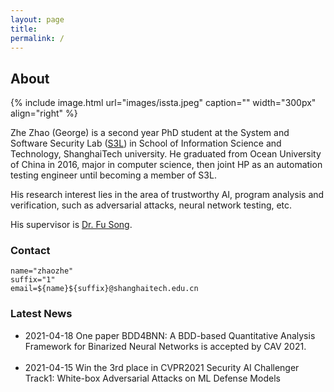 ```yaml
---
layout: page
title:  
permalink: /
---
```


## About

{% include image.html url="images/issta.jpeg" caption="" width="300px" align="right" %}

Zhe Zhao (George) is a second year PhD student at the System and Software Security Lab (<a href="http://s3l.shanghaitech.edu.cn/">S3L</a>) in School of Information Science and Technology, ShanghaiTech university. 
He graduated from Ocean University of China in 2016, 
major in computer science, 
then joint HP as an automation testing engineer 
until becoming a member of S3L.

His research interest lies in the area of trustworthy AI, program analysis and verification, 
such as adversarial attacks, neural network testing, etc.
<!-- He is currently doing research in defining code coverage metrics for GPU programs and automated test case generation, reduction and execution. --> 
His supervisor is <a href="http://faculty.sist.shanghaitech.edu.cn/faculty/songfu/">Dr. Fu Song</a>.

### Contact

<pre>
<code class="language-bash hljs">name=<span class="hljs-string">"zhaozhe"</span>
suffix=<span class="hljs-string">"1"</span>
email=<span class="hljs-variable">${name}</span><span class="hljs-variable">${suffix}</span>@shanghaitech.edu.cn
</code></pre>

### Latest News

<ul class="listing">
<li class="listing-item">
<time datetime="2021">2021-04-18</time>
	One paper BDD4BNN: A BDD-based Quantitative Analysis Framework for Binarized Neural Networks is accepted by CAV 2021.
</li>

<br />
<li class="listing-item">
<time datetime="2021">2021-04-15</time>
	Win the 3rd place in CVPR2021 Security AI Challenger Track1: 
	White-box Adversarial Attacks on ML Defense Models
</li>

</ul>
